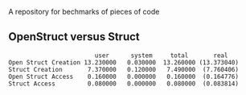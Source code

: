 A repository for bechmarks of pieces of code

## OpenStruct versus Struct

                            user      system     total       real
    Open Struct Creation 13.230000   0.030000  13.260000 (13.373040)
    Struct Creation       7.370000   0.120000   7.490000  (7.760406)
    Open Struct Access    0.160000   0.000000   0.160000  (0.164776)
    Struct Access         0.080000   0.000000   0.080000  (0.083814)
